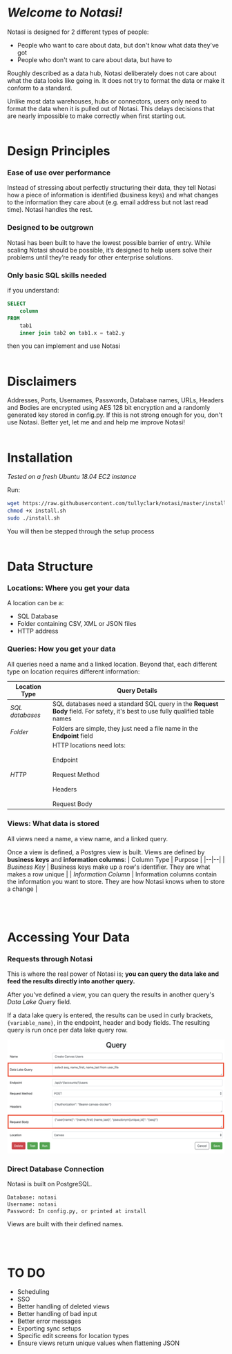 # *Welcome to Notasi!*

Notasi is designed for 2 different types of people:

 - People who want to care about data, but don't know what data they've got
 - People who don't want to care about data, but have to

 Roughly described as a data hub, Notasi deliberately does not care about what the data looks like going in. It does not try to format the data or make it conform to a standard. 

 Unlike most data warehouses, hubs or connectors, users only need to format the data when it is pulled out of Notasi. This delays decisions that are nearly impossible to make correctly when first starting out. 
<br></br>
# Design Principles

### Ease of use over performance
Instead of stressing about perfectly structuring their data, they tell Notasi how a piece of information is identified (business keys) and what changes to the information they care about (e.g. email address but not last read time). Notasi handles the rest.  
        
### Designed to be outgrown 
Notasi has been built to have the lowest possible barrier of entry. While scaling Notasi should be possible, it’s designed to help users solve their problems until they’re ready for other enterprise solutions.  
        
### Only basic SQL skills needed
if you understand:

```SQL
SELECT 
	column 
FROM 
	tab1 
	inner join tab2 on tab1.x = tab2.y
```

then you can implement and use Notasi
<br></br>



# Disclaimers
Addresses, Ports, Usernames, Passwords, Database names, URLs, Headers and Bodies are encrypted using AES 128 bit encryption and a randomly generated key stored in config.py. If this is not strong enough for you, don't use Notasi. Better yet, let me and and help me improve Notasi!
<br></br>


# Installation
*Tested on a fresh Ubuntu 18.04 EC2 instance*

Run:
```bash
wget https://raw.githubusercontent.com/tullyclark/notasi/master/install/install.sh
chmod +x install.sh
sudo ./install.sh
```

You will then be stepped through the setup process 
<br></br>
# Data Structure

### Locations: Where you get your data
A location can be a:
 - SQL Database
 - Folder containing CSV, XML or JSON files
 - HTTP address

### Queries: How you get your data

All queries need a name and a linked location. Beyond that, each different type on location requires different information:

| Location Type | Query Details |
|--|--|
| *SQL databases* | SQL databases need a standard SQL query in the **Request Body** field. For safety, it's best to use fully qualified table names |
|*Folder*|Folders are simple, they just need a file name in the **Endpoint** field|
|*HTTP*| HTTP locations need lots:<br></br>Endpoint<br></br>Request Method<br></br>Headers<br></br>Request Body|
 

### Views: What data is stored

All views need a name, a view name, and a linked query. 

Once a view is defined, a Postgres view is built. Views are defined by **business keys** and **information columns**:
| Column Type | Purpose |
|--|--|
| *Business Key* | Business keys make up a row's identifier. They are what makes a row unique |
| *Information Column* | Information columns contain the information you want to store. They are how Notasi knows when to store a change |

<br></br>
# Accessing Your Data

### Requests through Notasi
This is where the real power of Notasi is; **you can query the data lake and feed the results directly into another query.**

After you've defined a view, you can query the results in another query's *Data Lake Query* field.

If a data lake query is entered, the results can be used in curly brackets,`{variable_name}`, in the endpoint, header and body fields. The resulting query is run once per data lake query row.

![Feeding Notasi data to a query](screenshots/screenshot_1.png?raw=true "Feeding Notasi data to a query")

### Direct Database Connection
Notasi is built on PostgreSQL.
```
Database: notasi
Username: notasi
Password: In config.py, or printed at install
```

Views are built with their defined names.

<br></br>
# TO DO

 - Scheduling
 - SSO
 - Better handling of deleted views
 - Better handling of bad input
 - Better error messages
 - Exporting sync setups
 - Specific edit screens for location types
 - Ensure views return unique values when flattening JSON
